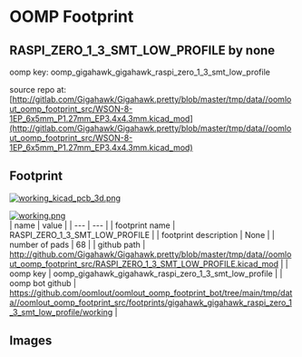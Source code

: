 # OOMP Footprint  
## RASPI_ZERO_1_3_SMT_LOW_PROFILE  by none  
  
oomp key: oomp_gigahawk_gigahawk_raspi_zero_1_3_smt_low_profile  
  
source repo at: [http://gitlab.com/Gigahawk/Gigahawk.pretty/blob/master/tmp/data//oomlout_oomp_footprint_src/WSON-8-1EP_6x5mm_P1.27mm_EP3.4x4.3mm.kicad_mod](http://gitlab.com/Gigahawk/Gigahawk.pretty/blob/master/tmp/data//oomlout_oomp_footprint_src/WSON-8-1EP_6x5mm_P1.27mm_EP3.4x4.3mm.kicad_mod)  
## Footprint  
  
[![working_kicad_pcb_3d.png](working_kicad_pcb_3d_600.png)](working_kicad_pcb_3d.png)  
  
[![working.png](working_600.png)](working.png)  
| name | value | 
| --- | --- | 
| footprint name | RASPI_ZERO_1_3_SMT_LOW_PROFILE | 
| footprint description | None | 
| number of pads | 68 | 
| github path | http://github.com/Gigahawk/Gigahawk.pretty/blob/master/tmp/data//oomlout_oomp_footprint_src/RASPI_ZERO_1_3_SMT_LOW_PROFILE.kicad_mod | 
| oomp key | oomp_gigahawk_gigahawk_raspi_zero_1_3_smt_low_profile | 
| oomp bot github | https://github.com/oomlout/oomlout_oomp_footprint_bot/tree/main/tmp/data//oomlout_oomp_footprint_src/footprints/gigahawk_gigahawk_raspi_zero_1_3_smt_low_profile/working | 
## Images  
